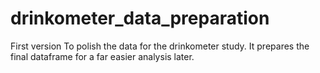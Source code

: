# drinkometer_data_preparation
First version
To polish the data for the drinkometer study. It prepares the final dataframe for a far easier analysis later.
